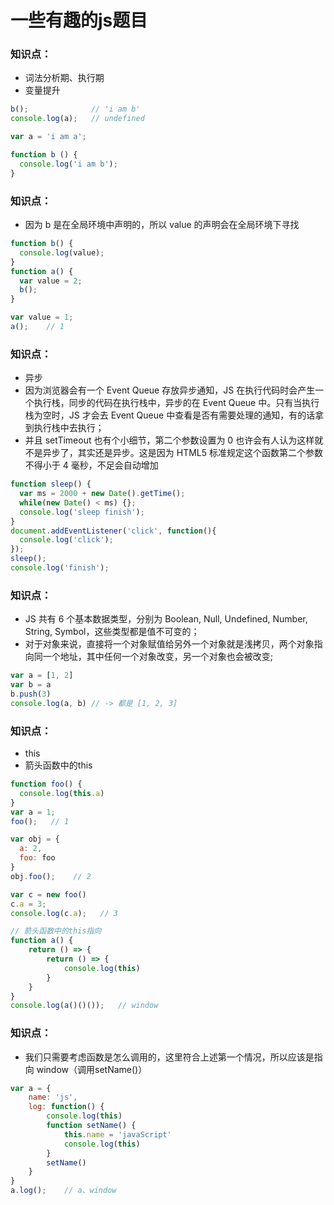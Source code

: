 # 一些有趣的js题目
### 知识点：
  * 词法分析期、执行期
  * 变量提升
```js
b();              // 'i am b'
console.log(a);   // undefined

var a = 'i am a';

function b () {
  console.log('i am b');
}
```
### 知识点：
  * 因为 b 是在全局环境中声明的，所以 value 的声明会在全局环境下寻找
```js
function b() {
  console.log(value);
}
function a() {
  var value = 2;
  b();
}

var value = 1;
a();    // 1
```
### 知识点：
  * 异步
  * 因为浏览器会有一个 Event Queue 存放异步通知，JS 在执行代码时会产生一个执行栈，同步的代码在执行栈中，异步的在 Event Queue 中。只有当执行栈为空时，JS 才会去 Event Queue 中查看是否有需要处理的通知，有的话拿到执行栈中去执行；
  * 并且 setTimeout 也有个小细节，第二个参数设置为 0 也许会有人认为这样就不是异步了，其实还是异步。这是因为 HTML5 标准规定这个函数第二个参数不得小于 4 毫秒，不足会自动增加
```js
function sleep() {
  var ms = 2000 + new Date().getTime();
  while(new Date() < ms) {};
  console.log('sleep finish');
}
document.addEventListener('click', function(){
  console.log('click');
});
sleep();
console.log('finish');
```
### 知识点：
  * JS 共有 6 个基本数据类型，分别为 Boolean, Null, Undefined, Number, String, Symbol，这些类型都是值不可变的；
  * 对于对象来说，直接将一个对象赋值给另外一个对象就是浅拷贝，两个对象指向同一个地址，其中任何一个对象改变，另一个对象也会被改变;
```js
var a = [1, 2]
var b = a
b.push(3)
console.log(a, b) // -> 都是 [1, 2, 3]
```
### 知识点：
  * this
  * 箭头函数中的this
```js
function foo() {
  console.log(this.a)
}
var a = 1;
foo();   // 1

var obj = {
  a: 2,
  foo: foo
}
obj.foo();    // 2

var c = new foo()
c.a = 3;
console.log(c.a);   // 3

// 箭头函数中的this指向
function a() {
    return () => {
        return () => {
            console.log(this)
        }
    }
}
console.log(a()()());   // window
```
### 知识点：
  * 我们只需要考虑函数是怎么调用的，这里符合上述第一个情况，所以应该是指向 window（调用setName()）
```js
var a = {
    name: 'js',
    log: function() {
        console.log(this)
        function setName() {
            this.name = 'javaScript'
            console.log(this)
        }
        setName()
    }
}
a.log();    // a、window
```
